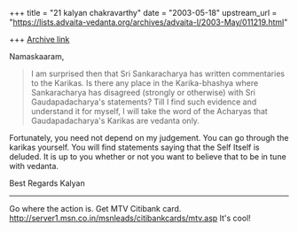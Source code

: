 +++
title = "21 kalyan chakravarthy"
date = "2003-05-18"
upstream_url = "https://lists.advaita-vedanta.org/archives/advaita-l/2003-May/011219.html"

+++
[Archive link](https://lists.advaita-vedanta.org/archives/advaita-l/2003-May/011219.html)

Namaskaaram,

>I am surprised then that Sri Sankaracharya has written commentaries to the
>Karikas. Is there any place in the Karika-bhashya where Sankaracharya has
>disagreed (strongly or otherwise) with Sri Gaudapadacharya's statements?
>Till I find such evidence and understand it for myself, I will take the 
>word
>of the Acharyas that Gaudapadacharya's Karikas are vedanta only.

Fortunately, you need not depend on my judgement. You can go through the 
karikas yourself. You will find statements saying that the Self Itself is 
deluded. It is up to you whether or not you want to believe that to be in 
tune with vedanta.

Best Regards
Kalyan

_________________________________________________________________
Go where the action is. Get MTV Citibank card. 
http://server1.msn.co.in/msnleads/citibankcards/mtv.asp It's cool!

